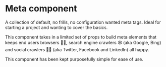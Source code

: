 # Meta component

A collection of default, no frills, no configuration wanted meta tags.
Ideal for starting a project and wanting to cover the basics.

This component takes in a limited set of props to build meta elements that keeps end users browsers 🧑‍💻, search engine crawlers 🕸 (aka Google, Bing) and social crawlers 👯‍♂️ (aka Twitter, Facebook and LinkedIn) all happy.

This component has been kept purposefully simple for ease of use.

